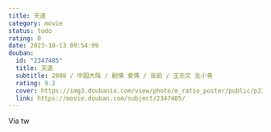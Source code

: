 ```yaml
---
title: 天道
category: movie
status: todo
rating: 0
date: 2023-10-13 09:54:09
douban:
  id: "2347485"
  title: 天道
  subtitle: 2008 / 中国大陆 / 剧情 爱情 / 张前 / 王志文 左小青
  rating: 9.2
  cover: https://img3.doubanio.com/view/photo/m_ratio_poster/public/p2374798402.jpg
  link: https://movie.douban.com/subject/2347485/
---
```


Via tw 